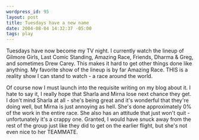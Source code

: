 ```yaml
--- 
wordpress_id: 95
layout: post
title: Tuesdays have a new name
date: 2004-08-04 14:32:37 -05:00
tags: play
---
```

Tuesdays have now become my TV night.  I currently watch the lineup of Gilmore Girls, Last Comic Standing, Amazing Race, Friends, Dharma &amp; Greg, and sometimes Drew Carey.  This makes it hard to get other things done like anything.  My favorite show of the lineup is by far Amazing Race.  THIS is a reality show I can stand to watch - a race around the world.

Of course now I must launch into the requisite writing on my blog about it.  I hate to say it, I really hope that Sharla and Mirna lose next chance they get.  I don't mind Sharla at all - she's being great and it's wonderful that they're doing well, but Mirna is just annoying as hell.  She's done approximately 0% of the work in the entire race.  She also has an attitude that just won't quit - unfortunately it's a crappy one.  Granted, I would have snuck away from the rest of the group just like they did to get on the earlier flight, but she's not even nice to her TEAMMATE.
